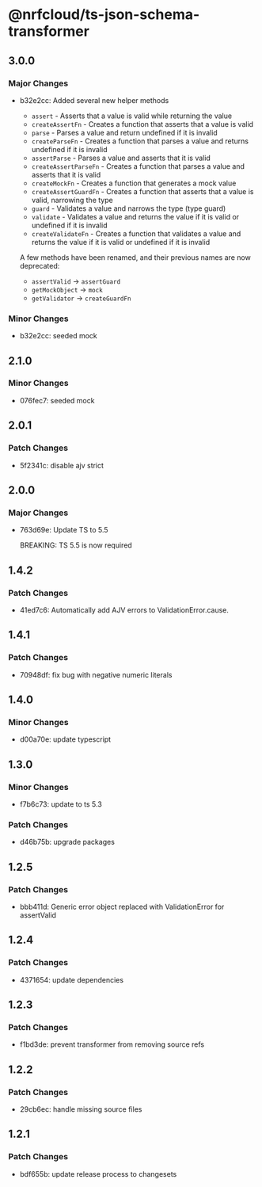 # @nrfcloud/ts-json-schema-transformer

## 3.0.0

### Major Changes

- b32e2cc: Added several new helper methods

  - `assert` - Asserts that a value is valid while returning the value
  - `createAssertFn` - Creates a function that asserts that a value is valid
  - `parse` - Parses a value and return undefined if it is invalid
  - `createParseFn` - Creates a function that parses a value and returns undefined if it is invalid
  - `assertParse` - Parses a value and asserts that it is valid
  - `createAssertParseFn` - Creates a function that parses a value and asserts that it is valid
  - `createMockFn` - Creates a function that generates a mock value
  - `createAssertGuardFn` - Creates a function that asserts that a value is valid, narrowing the type
  - `guard` - Validates a value and narrows the type (type guard)
  - `validate` - Validates a value and returns the value if it is valid or undefined if it is invalid
  - `createValidateFn` - Creates a function that validates a value and returns the value if it is valid or undefined if it is invalid

  A few methods have been renamed, and their previous names are now deprecated:

  - `assertValid` -> `assertGuard`
  - `getMockObject` -> `mock`
  - `getValidator` -> `createGuardFn`

### Minor Changes

- b32e2cc: seeded mock

## 2.1.0

### Minor Changes

- 076fec7: seeded mock

## 2.0.1

### Patch Changes

- 5f2341c: disable ajv strict

## 2.0.0

### Major Changes

- 763d69e: Update TS to 5.5

  BREAKING: TS 5.5 is now required

## 1.4.2

### Patch Changes

- 41ed7c6: Automatically add AJV errors to ValidationError.cause.

## 1.4.1

### Patch Changes

- 70948df: fix bug with negative numeric literals

## 1.4.0

### Minor Changes

- d00a70e: update typescript

## 1.3.0

### Minor Changes

- f7b6c73: update to ts 5.3

### Patch Changes

- d46b75b: upgrade packages

## 1.2.5

### Patch Changes

- bbb411d: Generic error object replaced with ValidationError for assertValid

## 1.2.4

### Patch Changes

- 4371654: update dependencies

## 1.2.3

### Patch Changes

- f1bd3de: prevent transformer from removing source refs

## 1.2.2

### Patch Changes

- 29cb6ec: handle missing source files

## 1.2.1

### Patch Changes

- bdf655b: update release process to changesets
